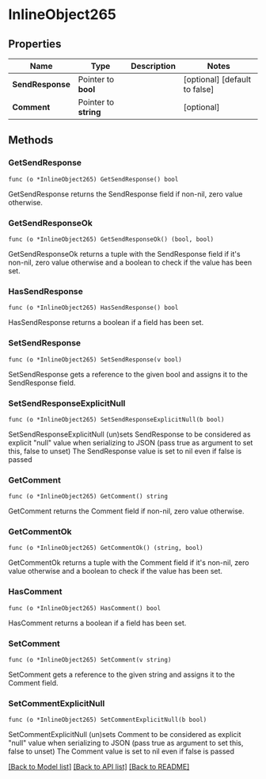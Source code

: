 # InlineObject265

## Properties

Name | Type | Description | Notes
------------ | ------------- | ------------- | -------------
**SendResponse** | Pointer to **bool** |  | [optional] [default to false]
**Comment** | Pointer to **string** |  | [optional] 

## Methods

### GetSendResponse

`func (o *InlineObject265) GetSendResponse() bool`

GetSendResponse returns the SendResponse field if non-nil, zero value otherwise.

### GetSendResponseOk

`func (o *InlineObject265) GetSendResponseOk() (bool, bool)`

GetSendResponseOk returns a tuple with the SendResponse field if it's non-nil, zero value otherwise
and a boolean to check if the value has been set.

### HasSendResponse

`func (o *InlineObject265) HasSendResponse() bool`

HasSendResponse returns a boolean if a field has been set.

### SetSendResponse

`func (o *InlineObject265) SetSendResponse(v bool)`

SetSendResponse gets a reference to the given bool and assigns it to the SendResponse field.

### SetSendResponseExplicitNull

`func (o *InlineObject265) SetSendResponseExplicitNull(b bool)`

SetSendResponseExplicitNull (un)sets SendResponse to be considered as explicit "null" value
when serializing to JSON (pass true as argument to set this, false to unset)
The SendResponse value is set to nil even if false is passed
### GetComment

`func (o *InlineObject265) GetComment() string`

GetComment returns the Comment field if non-nil, zero value otherwise.

### GetCommentOk

`func (o *InlineObject265) GetCommentOk() (string, bool)`

GetCommentOk returns a tuple with the Comment field if it's non-nil, zero value otherwise
and a boolean to check if the value has been set.

### HasComment

`func (o *InlineObject265) HasComment() bool`

HasComment returns a boolean if a field has been set.

### SetComment

`func (o *InlineObject265) SetComment(v string)`

SetComment gets a reference to the given string and assigns it to the Comment field.

### SetCommentExplicitNull

`func (o *InlineObject265) SetCommentExplicitNull(b bool)`

SetCommentExplicitNull (un)sets Comment to be considered as explicit "null" value
when serializing to JSON (pass true as argument to set this, false to unset)
The Comment value is set to nil even if false is passed

[[Back to Model list]](../README.md#documentation-for-models) [[Back to API list]](../README.md#documentation-for-api-endpoints) [[Back to README]](../README.md)


